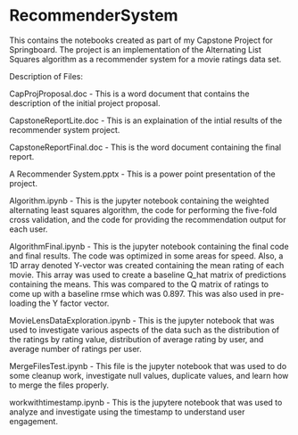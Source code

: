 # RecommenderSystem
This contains the notebooks created as part of my Capstone Project for Springboard.  The project is an implementation of the Alternating List Squares algorithm as a recommender system for a movie ratings data set.

Description of Files:

CapProjProposal.doc - This is a word document that contains the description of the initial project proposal.

CapstoneReportLite.doc  - This is an explaination of the intial results of the recommender system project.

CapstoneReportFinal.doc - This is the word document containing the final report.

A Recommender System.pptx  - This is a power point presentation of the project.

Algorithm.ipynb - This is the jupyter notebook containing the weighted alternating least squares algorithm, the code for performing the five-fold cross validation, and the code for providing the recommendation output for each user.

AlgorithmFinal.ipynb - This is the jupyter notebook containing the final code and final results.  The code was optimized in some areas for speed.  Also, a 1D array denoted Y-vector was created containing the mean rating of each movie.  This array was used to create a baseline Q_hat matrix of predictions containing the means.  This was compared to the Q matrix of ratings to come up with a baseline rmse which was 0.897.  This was also used in pre-loading the Y factor vector.

MovieLensDataExploration.ipynb - This is the jupyter notebook that was used to investigate various aspects of the data such as the distribution of the ratings by rating value, distribution of average rating by user, and average number of ratings per user.

MergeFilesTest.ipynb - This file is the jupyter notebook that was used to do some cleanup work, investigate null values, duplicate values, and learn how to merge the files properly.

workwithtimestamp.ipynb - This is the jupytere notebook that was used to analyze and investigate using the timestamp to understand user engagement.
